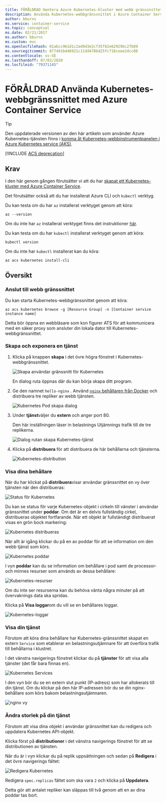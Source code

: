 ```yaml
---
title: FÖRÅLDRAD Hantera Azure Kubernetes-kluster med webb gränssnittet
description: Använda Kubernetes-webbgränssnittet i Azure Container Service
author: bburns
ms.service: container-service
ms.topic: conceptual
ms.date: 02/21/2017
ms.author: bburns
ms.custom: mvc
ms.openlocfilehash: 01abcc961d1c2ad9d3e2cf35f82e62929bc2fb89
ms.sourcegitcommit: 877491bd46921c11dd478bd25fc718ceee2dcc08
ms.contentlocale: sv-SE
ms.lasthandoff: 07/02/2020
ms.locfileid: "79371145"
---
```

# <a name="deprecated-using-the-kubernetes-web-ui-with-azure-container-service"></a>FÖRÅLDRAD Använda Kubernetes-webbgränssnittet med Azure Container Service

> [!TIP]
> Den uppdaterade versionen av den här artikeln som använder Azure Kubernetes-tjänsten finns i [komma åt Kubernetes-webbinstrumentpanelen i Azure Kubernetes service (AKS)](../../aks/kubernetes-dashboard.md).

[!INCLUDE [ACS deprecation](../../../includes/container-service-kubernetes-deprecation.md)]

## <a name="prerequisites"></a>Krav
I den här genom gången förutsätter vi att du har [skapat ett Kubernetes-kluster med Azure Container Service](container-service-kubernetes-walkthrough.md).


Det förutsätter också att du har installerat Azure CLI och `kubectl` verktyg.

Du kan testa om du har `az` installerat verktyget genom att köra:

```azurecli
az --version
```

Om du inte har `az` installerat verktyget finns det instruktioner [här](https://github.com/azure/azure-cli#installation).

Du kan testa om du har `kubectl` installerat verktyget genom att köra:

```console
kubectl version
```

Om du inte har `kubectl` installerat kan du köra:

```azurecli
az acs kubernetes install-cli
```

## <a name="overview"></a>Översikt

### <a name="connect-to-the-web-ui"></a>Anslut till webb gränssnittet
Du kan starta Kubernetes-webbgränssnittet genom att köra:

```azurecli
az acs kubernetes browse -g [Resource Group] -n [Container service instance name]
```

Detta bör öppna en webbläsare som kon figurer ATS för att kommunicera med en säker proxy som ansluter din lokala dator till Kubernetes-webbgränssnittet.

### <a name="create-and-expose-a-service"></a>Skapa och exponera en tjänst
1. Klicka på knappen **skapa** i det övre högra fönstret i Kubernetes-webbgränssnittet.

    ![Skapa användar gränssnitt för Kubernetes](./media/container-service-kubernetes-ui/create.png)

    En dialog ruta öppnas där du kan börja skapa ditt program.

2. Ge den namnet `hello-nginx` . Använd [ `nginx` behållaren från Docker](https://hub.docker.com/_/nginx/) och distribuera tre repliker av webb tjänsten.

    ![Kubernetes Pod skapa dialog](./media/container-service-kubernetes-ui/nginx.png)

3. Under **tjänst**väljer du **extern** och anger port 80.

    Den här inställningen läser in belastnings Utjämnings trafik till de tre replikerna.

    ![Dialog rutan skapa Kubernetes-tjänst](./media/container-service-kubernetes-ui/service.png)

4. Klicka på **distribuera** för att distribuera de här behållarna och tjänsterna.

    ![Kubernetes-distribution](./media/container-service-kubernetes-ui/deploy.png)

### <a name="view-your-containers"></a>Visa dina behållare
När du har klickat på **distribuera**visar användar gränssnittet en vy över tjänsten när den distribueras:

![Status för Kubernetes](./media/container-service-kubernetes-ui/status.png)

Du kan se status för varje Kubernetes-objekt i cirkeln till vänster i användar gränssnittet under **poddar**. Om det är en delvis fullständig cirkel, distribueras objektet fortfarande. När ett objekt är fullständigt distribuerat visas en grön bock markering:

![Kubernetes distribueras](./media/container-service-kubernetes-ui/deployed.png)

När allt är igång klickar du på en av poddar för att se information om den webb tjänst som körs.

![Kubernetes poddar](./media/container-service-kubernetes-ui/pods.png)

I vyn **poddar** kan du se information om behållare i pod samt de processor-och minnes resurser som används av dessa behållare:

![Kubernetes-resurser](./media/container-service-kubernetes-ui/resources.png)

Om du inte ser resurserna kan du behöva vänta några minuter på att övervaknings data ska spridas.

Klicka på **Visa loggar**om du vill se en behållares loggar.

![Kubernetes-loggar](./media/container-service-kubernetes-ui/logs.png)

### <a name="viewing-your-service"></a>Visa din tjänst
Förutom att köra dina behållare har Kubernetes-gränssnittet skapat en extern `Service` som etablerar en belastningsutjämnare för att överföra trafik till behållarna i klustret.

I det vänstra navigerings fönstret klickar du på **tjänster** för att visa alla tjänster (det får bara finnas en).

![Kubernetes Services](./media/container-service-kubernetes-ui/service-deployed.png)

I den vyn bör du se en extern slut punkt (IP-adress) som har allokerats till din tjänst.
Om du klickar på den här IP-adressen bör du se din nginx-behållare som körs bakom belastningsutjämnaren.

![nginx vy](./media/container-service-kubernetes-ui/nginx-page.png)

### <a name="resizing-your-service"></a>Ändra storlek på din tjänst
Förutom att visa dina objekt i användar gränssnittet kan du redigera och uppdatera Kubernetes API-objekt.

Klicka först på **distributioner** i det vänstra navigerings fönstret för att se distributionen av tjänsten.

När du är i vyn klickar du på replik uppsättningen och sedan på **Redigera** i det övre navigerings fältet:

![Redigera Kubernetes](./media/container-service-kubernetes-ui/edit.png)

Redigera `spec.replicas` fältet som ska vara `2` och klicka på **Uppdatera**.

Detta gör att antalet repliker kan släppas till två genom att en av dina poddar tas bort.

 

